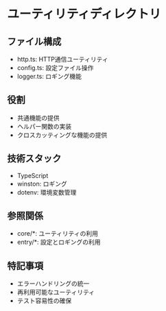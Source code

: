 # ユーティリティディレクトリ

## ファイル構成
- http.ts: HTTP通信ユーティリティ
- config.ts: 設定ファイル操作
- logger.ts: ロギング機能

## 役割
- 共通機能の提供
- ヘルパー関数の実装
- クロスカッティングな機能の提供

## 技術スタック
- TypeScript
- winston: ロギング
- dotenv: 環境変数管理

## 参照関係
- core/*: ユーティリティの利用
- entry/*: 設定とロギングの利用

## 特記事項
- エラーハンドリングの統一
- 再利用可能なユーティリティ
- テスト容易性の確保
```
